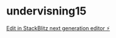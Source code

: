 # undervisning15

[Edit in StackBlitz next generation editor ⚡️](https://stackblitz.com/~/github.com/lise-charlotte/undervisning15)